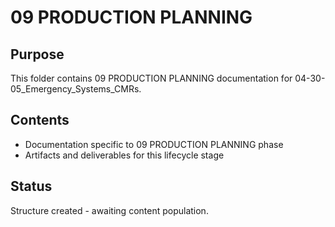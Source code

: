 # 09 PRODUCTION PLANNING

## Purpose
This folder contains 09 PRODUCTION PLANNING documentation for 04-30-05_Emergency_Systems_CMRs.

## Contents
- Documentation specific to 09 PRODUCTION PLANNING phase
- Artifacts and deliverables for this lifecycle stage

## Status
Structure created - awaiting content population.

